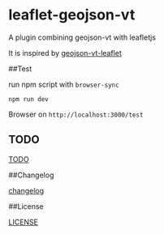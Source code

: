# leaflet-geojson-vt
A plugin combining geojson-vt with leafletjs

It is inspired by [geojson-vt-leaflet](https://github.com/handygeospatial/geojson-vt-leaflet)

##Test

run npm script with `browser-sync`

```
npm run dev
```

Browser on `http://localhost:3000/test`

## TODO

[TODO](doc/TODO.md)

##Changelog

[changelog](doc/changelog.md)

##License

[LICENSE](LICENSE)